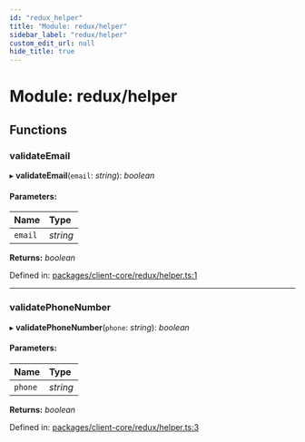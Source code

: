 ```yaml
---
id: "redux_helper"
title: "Module: redux/helper"
sidebar_label: "redux/helper"
custom_edit_url: null
hide_title: true
---
```


# Module: redux/helper

## Functions

### validateEmail

▸ **validateEmail**(`email`: *string*): *boolean*

#### Parameters:

Name | Type |
:------ | :------ |
`email` | *string* |

**Returns:** *boolean*

Defined in: [packages/client-core/redux/helper.ts:1](https://github.com/xr3ngine/xr3ngine/blob/56376a778/packages/client-core/redux/helper.ts#L1)

___

### validatePhoneNumber

▸ **validatePhoneNumber**(`phone`: *string*): *boolean*

#### Parameters:

Name | Type |
:------ | :------ |
`phone` | *string* |

**Returns:** *boolean*

Defined in: [packages/client-core/redux/helper.ts:3](https://github.com/xr3ngine/xr3ngine/blob/56376a778/packages/client-core/redux/helper.ts#L3)
